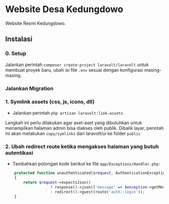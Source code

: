 # Website Desa Kedungdowo

Website Resmi Kedungdowo.

## Instalasi

### 0. Setup
Jalankan perintah `composer create-project laravolt/laravolt` untuk membuat proyek baru, ubah isi file `.env` sesuai dengan konfigurasi masing-masing.

### Jalankan Migration


### 1. Symlink assets (css, js, icons, dll)

- Jalankan perintah `php artisan laravolt:link-assets`

Langkah ini perlu dilakukan agar aset-aset yang dibutuhkan untuk menampilkan halaman admin bisa diakses oleh publik. Dibalik layar, perintah ini akan melakukan `copy/symlinks` dari laravolt/ui ke folder `public`

### 2. Ubah redirect route ketika mengakses halaman yang butuh autentikasi

- Tambahkan potongan kode berikut ke file `app/Exceptions/Handler.php`:

```php
    protected function unauthenticated($request, AuthenticationException $exception)
    {
        return $request->expectsJson()
                    ? response()->json(['message' => $exception->getMessage()], 401)
                    : redirect()->guest(route('auth::login'));
    }
```
